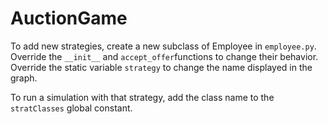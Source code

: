 # AuctionGame

To add new strategies, create a new subclass of Employee in `employee.py`. Override the `__init__` and `accept_offer`functions to change their behavior. Override the static variable `strategy` to change the name displayed in the graph.

To run a simulation with that strategy, add the class name to the `stratClasses` global constant.